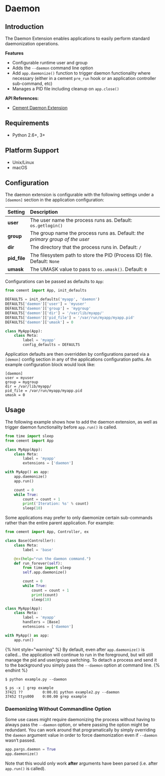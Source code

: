 # Daemon

## Introduction

The Daemon Extension enables applications to easily perform standard daemonization operations.

**Features**

* Configurable runtime user and group
* Adds the `--daemon` command line option
* Add `app.daemonize()` function to trigger daemon functionality where necessary \(either in a cement `pre_run` hook or an application controller sub-command, etc\)
* Manages a PID file including cleanup on `app.close()`

**API References:**

* [Cement Daemon Extension](https://cement.readthedocs.io/en/3.0/api/ext/ext_daemon/)

## Requirements

* Python 2.6+, 3+

## Platform Support

* Unix/Linux
* macOS

## Configuration

The daemon extension is configurable with the following settings under a `[daemon]` section in the application configuration:

| Setting | **Description** |
| :--- | :--- |
| **user** | The user name the process runs as.  Default: `os.getlogin()` |
| **group** | The group name the process runs as. Default: _the primary group of the user_ |
| **dir** | The directory that the process runs in.  Default: `/` |
| **pid\_file** | The filesystem path to store the PID \(Process ID\) file.  Default: `None` |
| **umask** | The UMASK value to pass to `os.umask()`.  Default: `0` |

Configurations can be passed as defaults to `App`:

```python
from cement import App, init_defaults

DEFAULTS = init_defaults('myapp', 'daemon')
DEFAULTS['daemon']['user'] = 'myuser'
DEFAULTS['daemon']['group'] = 'mygroup'
DEFAULTS['daemon']['dir'] = '/var/lib/myapp/'
DEFAULTS['daemon']['pid_file'] = '/var/run/myapp/myapp.pid'
DEFAULTS['daemon']['umask'] = 0

class MyApp(App):
    class Meta:
        label = 'myapp'
        config_defaults = DEFAULTS
```

Application defaults are then overridden by configurations parsed via a `[demon]` config section in any of the applications configuration paths. An example configuration block would look like:

```text
[daemon]
user = myuser
group = mygroup
dir = /var/lib/myapp/
pid_file = /var/run/myapp/myapp.pid
umask = 0
```

## Usage

The following example shows how to add the daemon extension, as well as trigger daemon functionality before `app.run()` is called.

```python
from time import sleep
from cement import App

class MyApp(App):
    class Meta:
        label = 'myapp'
        extensions = ['daemon']

with MyApp() as app:
    app.daemonize()
    app.run()

    count = 0
    while True:
        count = count + 1
        print('Iteration: %s' % count)
        sleep(10)
```

Some applications may prefer to only daemonize certain sub-commands rather than the entire parent application. For example:

```python
from cement import App, Controller, ex

class Base(Controller):
    class Meta:
        label = 'base'

    @ex(help="run the daemon command.")
    def run_forever(self):
        from time import sleep
        self.app.daemonize()

        count = 0
        while True:
            count = count + 1
            print(count)
            sleep(10)

class MyApp(App):
    class Meta:
        label = 'myapp'
        handlers = [Base]
        extensions = ['daemon']

with MyApp() as app:
    app.run()
```

{% hint style="warning" %}
By default, even after `app.daemonize()` is called… the application will continue to run in the foreground, but will still manage the pid and user/group switching. To detach a process and send it to the background you simply pass the `--daemon` option at command line.
{% endhint %}

```text
$ python example.py --daemon

$ ps -x | grep example
37421 ??         0:00.01 python example2.py --daemon
37452 ttys000    0:00.00 grep example
```

### Daemonizing Without Commandline Option

Some use cases might require daemonizing the process without having to always pass the `--daemon` option, or where passing the option might be redundant. You can work around that programatically by simply overriding the `daemon` argument value in order to force daemonization even if `--daemon` wasn’t passed.

```python
app.pargs.daemon = True
app.daemonize()
```

Note that this would only work **after** arguments have been parsed \(i.e. after `app.run()` is called\).

